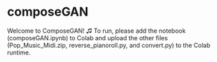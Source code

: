 # composeGAN
Welcome to ComposeGAN! ♫ 
To run, please add the notebook (composeGAN.ipynb) to Colab and upload the other files (Pop_Music_Midi.zip, reverse_pianoroll.py, and convert.py) to the Colab runtime.

